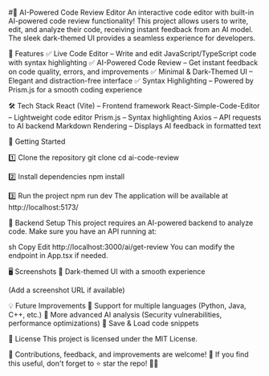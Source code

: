#🚀 AI-Powered Code Review Editor
An interactive code editor with built-in AI-powered code review functionality! This project allows users to write, edit, and analyze their code, receiving instant feedback from an AI model. The sleek dark-themed UI provides a seamless experience for developers.

🎯 Features
✅ Live Code Editor – Write and edit JavaScript/TypeScript code with syntax highlighting
✅ AI-Powered Code Review – Get instant feedback on code quality, errors, and improvements
✅ Minimal & Dark-Themed UI – Elegant and distraction-free interface
✅ Syntax Highlighting – Powered by Prism.js for a smooth coding experience

🛠️ Tech Stack
React (Vite) – Frontend framework
React-Simple-Code-Editor – Lightweight code editor
Prism.js – Syntax highlighting
Axios – API requests to AI backend
Markdown Rendering – Displays AI feedback in formatted text

🚀 Getting Started

1️⃣ Clone the repository
git clone 
cd ai-code-review

2️⃣ Install dependencies
npm install

3️⃣ Run the project
npm run dev
The application will be available at http://localhost:5173/

🔗 Backend Setup
This project requires an AI-powered backend to analyze code. Make sure you have an API running at:

sh
Copy
Edit
http://localhost:3000/ai/get-review
You can modify the endpoint in App.tsx if needed.

🖥️ Screenshots
🎨 Dark-themed UI with a smooth experience

(Add a screenshot URL if available)

💡 Future Improvements
🚀 Support for multiple languages (Python, Java, C++, etc.)
🚀 More advanced AI analysis (Security vulnerabilities, performance optimizations)
🚀 Save & Load code snippets

📜 License
This project is licensed under the MIT License.

🔗 Contributions, feedback, and improvements are welcome! 🎉
If you find this useful, don't forget to ⭐ star the repo! 🚀✨
